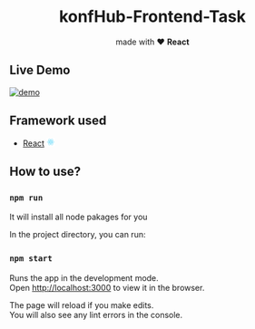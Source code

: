<h1 align="center"><strong>konfHub-Frontend-Task</strong></h1>

<p align="center"> made with  ❤️ <strong>React </strong></p>

## Live Demo

[![demo](https://img.shields.io/badge/demo-Hit_Me-orange)](https://konf-hub-frontend-task.vercel.app/)

## Framework used

- [React](https://reactjs.org/) <code><img height="15" src="https://raw.githubusercontent.com/github/explore/80688e429a7d4ef2fca1e82350fe8e3517d3494d/topics/react/react.png"></code>

## How to use?

### `npm run`

It will install all node pakages for you

In the project directory, you can run:

### `npm start`

Runs the app in the development mode.<br />
Open [http://localhost:3000](http://localhost:3000) to view it in the browser.

The page will reload if you make edits.<br />
You will also see any lint errors in the console.
